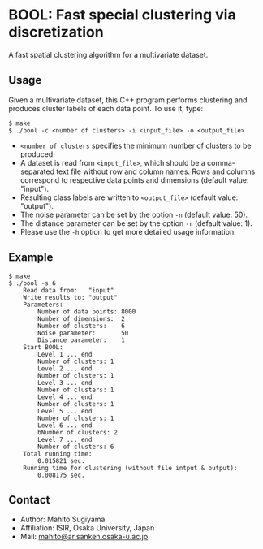 BOOL: Fast special clustering via discretization
================================================

A fast spatial clustering algorithm for a multivariate dataset.

Usage
-----

Given a multivariate dataset, this C++ program performs clustering and produces cluster labels of each data point.
To use it, type:

	$ make
	$ ./bool -c <number of clusters> -i <input_file> -o <output_file>

* `<number of clusters` specifies the minimum number of clusters to be produced.
* A dataset is read from `<input_file>`, which should be a comma-separated text file without row and column names. Rows and columns correspond to respective data points and dimensions (default value: "input").
* Resulting class labels are written to `<output_file>` (default value: "output").
* The noise parameter can be set by the option `-n` (default value: 50).
* The distance parameter can be set by the option `-r` (default value: 1).
* Please use the `-h` option to get more detailed usage information.


Example
-------

	$ make
	$ ./bool -s 6
		Read data from:   "input"
		Write results to: "output"
		Parameters:
			Number of data points: 8000
			Number of dimensions:  2
			Number of clusters:    6
			Noise parameter:       50
			Distance parameter:    1
		Start BOOL:
			Level 1 ... end
			Number of clusters: 1
			Level 2 ... end
			Number of clusters: 1
			Level 3 ... end
			Number of clusters: 1
			Level 4 ... end
			Number of clusters: 1
			Level 5 ... end
			Number of clusters: 1
			Level 6 ... end
			bNumber of clusters: 2
			Level 7 ... end
			Number of clusters: 6
		Total running time:
			0.015821 sec.
		Running time for clustering (without file intput & output):
			0.008175 sec.

Contact
-------

* Author: Mahito Sugiyama
* Affiliation: ISIR, Osaka University, Japan
* Mail: mahito@ar.sanken.osaka-u.ac.jp
